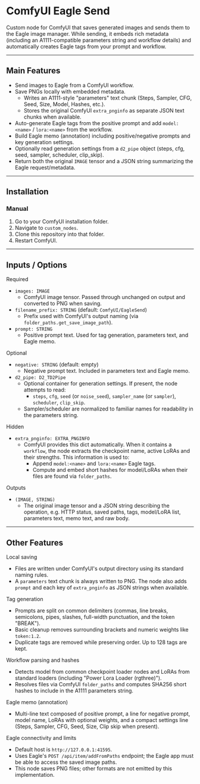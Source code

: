 # ComfyUI Eagle Send

Custom node for ComfyUI that saves generated images and sends them to the Eagle image manager. While sending, it embeds rich metadata (including an A1111-compatible parameters string and workflow details) and automatically creates Eagle tags from your prompt and workflow.

---

## Main Features

- Send images to Eagle from a ComfyUI workflow.
- Save PNGs locally with embedded metadata.
  - Writes an A1111-style "parameters" text chunk (Steps, Sampler, CFG, Seed, Size, Model, Hashes, etc.).
  - Stores the original ComfyUI `extra_pnginfo` as separate JSON text chunks when available.
- Auto-generate Eagle tags from the positive prompt and add `model:<name>` / `lora:<name>` from the workflow.
- Build Eagle memo (annotation) including positive/negative prompts and key generation settings.
- Optionally read generation settings from a `d2_pipe` object (steps, cfg, seed, sampler, scheduler, clip_skip).
- Return both the original `IMAGE` tensor and a JSON string summarizing the Eagle request/metadata.

---

## Installation

### Manual
1. Go to your ComfyUI installation folder.
2. Navigate to `custom_nodes`.
3. Clone this repository into that folder.
4. Restart ComfyUI.

---

## Inputs / Options

Required
- `images: IMAGE`
  - ComfyUI image tensor. Passed through unchanged on output and converted to PNG when saving.
- `filename_prefix: STRING` (default: `ComfyUI/EagleSend`)
  - Prefix used with ComfyUI's output naming (via `folder_paths.get_save_image_path`).
- `prompt: STRING`
  - Positive prompt text. Used for tag generation, parameters text, and Eagle memo.

Optional
- `negative: STRING` (default: empty)
  - Negative prompt text. Included in parameters text and Eagle memo.
- `d2_pipe: D2_TD2Pipe`
  - Optional container for generation settings. If present, the node attempts to read:
    - `steps`, `cfg`, `seed` (or `noise_seed`), `sampler_name` (or `sampler`), `scheduler`, `clip_skip`.
  - Sampler/scheduler are normalized to familiar names for readability in the parameters string.

Hidden
- `extra_pnginfo: EXTRA_PNGINFO`
  - ComfyUI provides this dict automatically. When it contains a `workflow`, the node extracts the checkpoint name, active LoRAs and their strengths. This information is used to:
    - Append `model:<name>` and `lora:<name>` Eagle tags.
    - Compute and embed short hashes for model/LoRAs when their files are found via `folder_paths`.

Outputs
- `(IMAGE, STRING)`
  - The original image tensor and a JSON string describing the operation, e.g. HTTP status, saved paths, tags, model/LoRA list, parameters text, memo text, and raw body.

---

## Other Features

Local saving
- Files are written under ComfyUI's output directory using its standard naming rules.
- A `parameters` text chunk is always written to PNG. The node also adds `prompt` and each key of `extra_pnginfo` as JSON strings when available.

Tag generation
- Prompts are split on common delimiters (commas, line breaks, semicolons, pipes, slashes, full-width punctuation, and the token "BREAK").
- Basic cleanup removes surrounding brackets and numeric weights like `token:1.2`.
- Duplicate tags are removed while preserving order. Up to 128 tags are kept.

Workflow parsing and hashes
- Detects model from common checkpoint loader nodes and LoRAs from standard loaders (including "Power Lora Loader (rgthree)").
- Resolves files via ComfyUI `folder_paths` and computes SHA256 short hashes to include in the A1111 parameters string.

Eagle memo (annotation)
- Multi-line text composed of positive prompt, a line for negative prompt, model name, LoRAs with optional weights, and a compact settings line (Steps, Sampler, CFG, Seed, Size, Clip skip when present).

Eagle connectivity and limits
- Default host is `http://127.0.0.1:41595`.
- Uses Eagle's `POST /api/item/addFromPaths` endpoint; the Eagle app must be able to access the saved image paths.
- This node saves PNG files; other formats are not emitted by this implementation.
